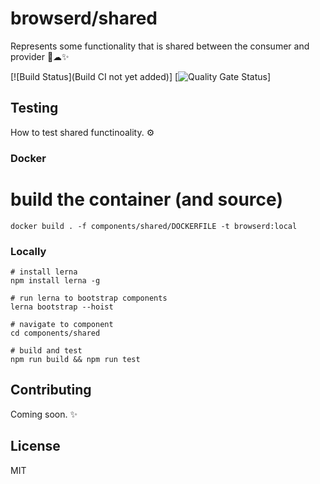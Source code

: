 # browserd/shared

Represents some functionality that is shared between the consumer and provider 🤕☁✨

[![Build Status](Build CI not yet added)]
[![Quality Gate Status](Unknown)]

## Testing

How to test shared functinoality. ⚙

### Docker

# build the container (and source)
```
docker build . -f components/shared/DOCKERFILE -t browserd:local
```

### Locally
```
# install lerna
npm install lerna -g

# run lerna to bootstrap components
lerna bootstrap --hoist

# navigate to component
cd components/shared

# build and test
npm run build && npm run test
```

## Contributing

Coming soon. ✨

## License

MIT
